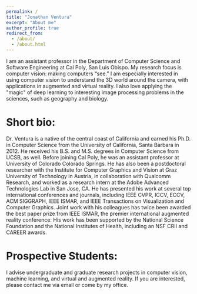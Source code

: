 ```yaml
---
permalink: /
title: "Jonathan Ventura"
excerpt: "About me"
author_profile: true
redirect_from: 
  - /about/
  - /about.html
---
```


I am an assistant professor in the Department of Computer Science and Software Engineering at Cal Poly, San Luis Obispo. My research focus is computer vision: making computers “see.” I am especially interested in using computer vision to understand the 3D world around the camera, with applications in augmented and virtual reality. I also love applying the "magic" of deep learning to interesting image processing problems in the sciences, such as geography and biology.

Short bio:
===

Dr. Ventura is a native of the central coast of California and earned his Ph.D. in Computer Science from the University of California, Santa Barbara in 2012. He received his B.S. and M.S. degrees in Computer Science from UCSB, as well. Before joining Cal Poly, he was an assistant professor at University of Colorado Colorado Springs. He has also been a postdoctoral researcher with the Institute for Computer Graphics and Vision at Graz University of Technology in Austria, in collaboration with Qualcomm Research, and worked as a research intern at the Adobe Advanced Technologies Lab in San Jose, CA. He has presented his work at several top international conferences and journals, including IEEE CVPR, ICCV, ECCV, ACM SIGGRAPH, IEEE ISMAR, and IEEE Transactions on Visualization and Computer Graphics. Joint work with his colleagues has twice been awarded the best paper prize from IEEE ISMAR, the premier international augmented reality conference.  His work has been supported by the National Science Foundation and the National Institutes of Health, including an NSF CRII and CAREER awards.

Prospective Students:
===

I advise undergraduate and graduate research projects in computer vision, machine learning, and virtual and augmented reality. If you are interested, please contact me via email or come by my office.

